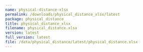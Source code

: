 ```yaml
---
name: physical-distance-xlsx
permalink: /downloads/physical_distance_xlsx/latest
package: physical_distance
title: physical_distance_xlsx
filename: physical_distance.xlsx
version: latest
full_version: latest
file: /data/physical_distance/latest/physical_distance.xlsx
---
```

